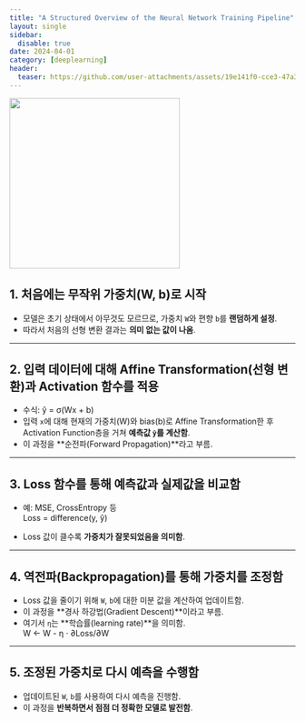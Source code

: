 ```yaml
---
title: "A Structured Overview of the Neural Network Training Pipeline"
layout: single
sidebar:
  disable: true
date: 2024-04-01
category: [deeplearning]
header:
  teaser: https://github.com/user-attachments/assets/19e141f0-cce3-47a3-8420-fb8d226cb223
---
```

<img src="https://github.com/user-attachments/assets/19e141f0-cce3-47a3-8420-fb8d226cb223" width="300"/>

## 1. 처음에는 **무작위 가중치(W, b)로 시작**
- 모델은 초기 상태에서 아무것도 모르므로, 가중치 `W`와 편향 `b`를 **랜덤하게 설정**.
- 따라서 처음의 선형 변환 결과는 **의미 없는 값이 나옴**.

---

## 2. 입력 데이터에 대해 **Affine Transformation(선형 변환)과 Activation 함수**를 적용
- 수식:  ŷ = σ(Wx + b)
- 입력 `x`에 대해 현재의 가중치(W)와 bias(b)로 Affine Transformation한 후 Activation Function층을 거쳐 **예측값 `ŷ`를 계산함**.
- 이 과정을 **순전파(Forward Propagation)**라고 부름.
  
---

## 3. **Loss 함수를 통해 예측값과 실제값을 비교함**
- 예: MSE, CrossEntropy 등  
Loss = difference(y, ŷ)

- Loss 값이 클수록 **가중치가 잘못되었음을 의미함**.

---

## 4. **역전파(Backpropagation)를 통해 가중치를 조정함**
- Loss 값을 줄이기 위해 `W`, `b`에 대한 미분 값을 계산하여 업데이트함.
- 이 과정을 **경사 하강법(Gradient Descent)**이라고 부름.
- 여기서 `η`는 **학습률(learning rate)**을 의미함.    
W ← W - η ⋅ ∂Loss/∂W

---

## 5. 조정된 가중치로 **다시 예측을 수행함**
- 업데이트된 `W`, `b`를 사용하여 다시 예측을 진행함.
- 이 과정을 **반복하면서 점점 더 정확한 모델로 발전함**.



